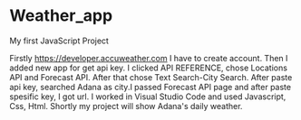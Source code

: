 # Weather_app
My first JavaScript Project


Firstly https://developer.accuweather.com I have to create account.
Then I added new app for get api key. I clicked API REFERENCE, chose Locations API and Forecast API. After that chose Text Search-City Search. After paste api key, searched Adana as city.I passed Forecast API page and after paste spesific key, I got url.
I worked in Visual Studio Code and used Javascript, Css, Html. Shortly my project will show Adana's daily weather.

